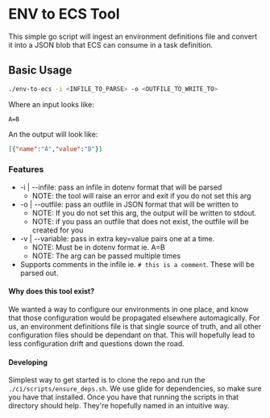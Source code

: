 # ENV to ECS Tool

This simple go script will ingest an environment definitions file and convert it into a JSON blob that ECS can consume in a task definition.

## Basic Usage

```bash
./env-to-ecs -i <INFILE_TO_PARSE> -o <OUTFILE_TO_WRITE_TO> 
```

Where an input looks like:

```dotenv
A=B
```

An the output will look like:

```json
[{"name":"A","value":"B"}]
```

### Features

* -i | --infile: pass an infile in dotenv format that will be parsed
    * NOTE: the tool will raise an error and exit if you do not set this arg
* -o | --outfile: pass an outfile in JSON format that will be written to
    * NOTE: If you do not set this arg, the output will be written to stdout.
    * NOTE: if you pass an outfile that does not exist, the outfile will be created for you
* -v | --variable: pass in extra key=value pairs one at a time.
    * NOTE: Must be in dotenv format ie. A=B
    * NOTE: The arg can be passed multiple times
* Supports comments in the infile ie. `# this is a comment`. These will be parsed out.
    
    
#### Why does this tool exist?

We wanted a way to configure our environments in one place, and know that those configuration would be propagated elsewhere automagically.
For us, an environment definitions file is that single source of truth, and all other configuration files should be dependant on that.
This will hopefully lead to less configuration drift and questions down the road.

#### Developing

Simplest way to get started is to clone the repo and run the `./ci/scripts/ensure_deps.sh`. We use glide for dependencies, so make sure you have that installed. Once you have that running the scripts in that directory should help. They're hopefully named in an intuitive way.